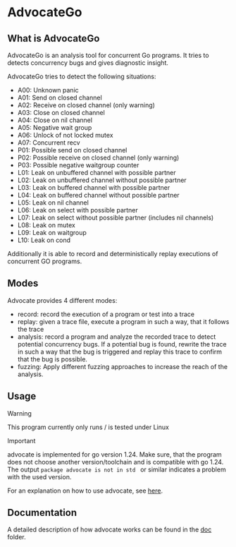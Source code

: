 # AdvocateGo

## What is AdvocateGo

AdvocateGo is an analysis tool for concurrent Go programs.
It tries to detects concurrency bugs and gives diagnostic insight.

AdvocateGo tries to detect the following situations:

- A00: Unknown panic
- A01: Send on closed channel
- A02: Receive on closed channel (only warning)
- A03: Close on closed channel
- A04: Close on nil channel
- A05: Negative wait group
- A06: Unlock of not locked mutex
- A07: Concurrent recv
- P01: Possible send on closed channel
- P02: Possible receive on closed channel (only warning)
- P03: Possible negative waitgroup counter
- L01: Leak on unbuffered channel with possible partner
- L02: Leak on unbuffered channel without possible partner
- L03: Leak on buffered channel with possible partner
- L04: Leak on buffered channel without possible partner
- L05: Leak on nil channel
- L06: Leak on select with possible partner
- L07: Leak on select without possible partner (includes nil channels)
- L08: Leak on mutex
- L09: Leak on waitgroup
- L10: Leak on cond

Additionally it is able to record and deterministically replay
executions of concurrent GO programs.

## Modes

Advocate provides 4 different modes:

- record: record the execution of a program or test into a trace
- replay: given a trace file, execute a program in such a way, that it follows the trace
- analysis: record a program and analyze the recorded trace to detect potential concurrency bugs. If a potential bug is found, rewrite the trace in such a way that the bug is triggered and replay this trace to confirm that the bug is possible.
- fuzzing: Apply different fuzzing approaches to increase the reach of the analysis.

## Usage

> [!WARNING]
> This program currently only runs / is tested under Linux

> [!IMPORTANT]
> advocate is implemented for go version 1.24.
> Make sure, that the program does not choose another version/toolchain and is compatible with go 1.24.
> The output `package advocate is not in std ` or similar indicates a problem with the used version.

For an explanation on how to use advocate, see [here](./doc/usage.md).

## Documentation

A detailed description of how advocate works can be found in the [doc](doc) folder.